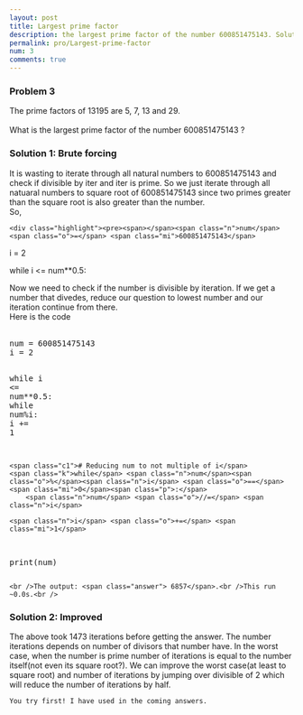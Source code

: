 ```yaml
---
layout: post
title: Largest prime factor
description: the largest prime factor of the number 600851475143. Solution.
permalink: pro/Largest-prime-factor
num: 3
comments: true
---
```


<h3>Problem 3</h3><p class='problem'>
  The prime factors of 13195 are 5, 7, 13 and 29.<br /><br />What is the largest prime factor of the number 600851475143 ?</p>

<h3>Solution 1: Brute forcing</h3>
  <p>It is wasting to iterate through all natural numbers to 600851475143 and check if divisible by iter and iter is prime. So we just iterate through all natuaral numbers to square root of 600851475143 since two primes greater than the square root is also greater than the number.<br />So, <br />   
  
    <div class="highlight"><pre><span></span><span class="n">num</span> <span class="o">=</span> <span class="mi">600851475143</span>
<span class="n">i</span> <span class="o">=</span> <span class="mi">2</span>


<span class="k">while</span> <span class="n">i</span> <span class="o">&lt;=</span> <span class="n">num</span><span class="o">**</span><span class="mf">0.5</span><span class="p">:</span>
  </pre></div>
<p>Now we need to check if the number is divisible by iteration. If we get a number that divedes, reduce our question to lowest number and our iteration continue from there.<br />Here is the code<br /><br />
 </p>   
    <div class="highlight"><pre><span></span><span class="n">num</span> <span class="o">=</span> <span class="mi">600851475143</span>
<span class="n">i</span> <span class="o">=</span> <span class="mi">2</span>


<span class="k">while</span> <span class="n">i</span> <span class="o">&lt;=</span> <span class="n">num</span><span class="o">**</span><span class="mf">0.5</span><span class="p">:</span>
    <span class="k">while</span> <span class="n">num</span><span class="o">%</span><span class="n">i</span><span class="p">:</span>
        <span class="n">i</span> <span class="o">+=</span> <span class="mi">1</span>

    <span class="c1"># Reducing num to not multiple of i</span>
    <span class="k">while</span> <span class="n">num</span><span class="o">%</span><span class="n">i</span> <span class="o">==</span> <span class="mi">0</span><span class="p">:</span>
        <span class="n">num</span> <span class="o">//=</span> <span class="n">i</span>

    <span class="n">i</span> <span class="o">+=</span> <span class="mi">1</span>


<span class="k">print</span><span class="p">(</span><span class="n">num</span><span class="p">)</span>
</pre></div>

    
    <br />The output: <span class="answer"> 6857</span>.<br />This run ~0.0s.<br />
    
<h3>Solution 2: Improved </h3>
<p>The above took 1473 iterations before getting the answer. The number iterations depends on number of divisors that number have. In the worst case, when the number is prime number of iterations is equal to the number itself(not even its square root?). We can improve the worst case(at least to square root) and number of iterations by jumping over divisible of 2 which will reduce the number of iterations by half.
</p>
<code>You try first! I have used in the coming answers.</code>
                
